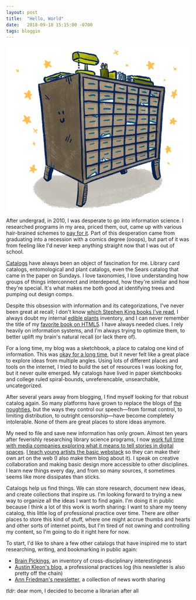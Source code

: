 ```yaml
---
layout: post
title:  "Hello, World"
date:   2018-09-18 15:15:00 -0700
tags: bloggin
---
```


![catalog](/assets/postImages/0921-catalog2.gif)

After undergrad, in 2010, I was desperate to go into information science. I researched programs in my area, priced them, out, came up with various hair-brained schemes to [pay for it](https://en.wikipedia.org/wiki/Debt-to-income_ratio). Part of this desperation came from graduating into a recession with a comics degree (ooops), but part of it was from feeling like I'd never keep anything straight now that I was out of school.

<!--more-->

[Catalogs](https://en.wikipedia.org/wiki/Catalog) have always been an object of fascination for me. Library card catalogs, entomological and plant catalogs, even the Sears catalog that came in the paper on Sundays. I love taxonomies, I love understanding how groups of things interconnect and interdepend, how they're simliar and how they're special. It's what makes me both good at identifying trees and pumping out design comps.

Despite this obsession with information and its categorizations, I've never been great at recall; I don't know [which Stephen King books I've read](https://www.goodreads.com/review/list/1398297-joycer?utf8=%E2%9C%93&search%5Bquery%5D=stephen+king), I always doubt my internal [edible plants](https://www.google.com/search?q=chicken+of+the+woods&source=lnms&tbm=isch&sa=X&ved=0ahUKEwiigK2AjcjdAhW7HjQIHQcfC9YQ_AUIDigB&biw=1680&bih=948) inventory, and I can never remember the title of my [favorite book on HTML5](https://books.google.com/books/about/HTML5.html?id=uuGbAgAAQBAJ&source=kp_book_description). I have always needed clues. I rely heavily on information systems, and I'm always trying to optimize them, to better uplift my brain's natural recall (or lack there of).

For a long time, my blog was a sketchbook, a place to catalog one kind of information. This was [okay for a long time](http://teenyrobots.tumblr.com), but it never felt like a great place to explore ideas from multiple angles. Using lots of different places and tools on the internet, I tried to build the set of resources I was looking for, but it never quite emerged. My catalogs have lived in paper sketchbooks and college ruled spiral-bounds, unreferencable, unsearchable, uncategorized.

After several years away from blogging, I find myself looking for that robust catalog again. So many platforms have grown to replace the blogs of [the noughties](https://en.wiktionary.org/wiki/noughties), but the ways they control our speech—from format control, to limiting distribution, to outright censorship—have become completely intolerable. None of them are great places to store ideas anymore.

My need to file and save new information has only grown. Almost ten years after feverishly researching library science programs, I now [work full time with media companies exploring what it means to tell stories in digital spaces](http://teenyrobots.net/work.html). [I teach young artists the basic webstack](https://www.cca.edu/academics/faculty/jrice2) so they can make their own art on the web (I also make them blog about it). I speak on creative collaboration and making basic design more accessible to other disciplines. I learn new things every day, and from so many sources, it sometimes seems like more dissipates than sticks.

Catalogs help us find things. We can store research, document new ideas, and create collections that inspire us. I'm looking forward to trying a new way to organize all the ideas I want to find again. I'm doing it in public because I think a lot of this work is worth sharing: I want to share my teeny catalog, this little log of professional practice over time. There are other places to store this kind of stuff, where one might accrue thumbs and hearts and other sorts of internet points, but I'm tired of not owning and controlling my content, so I'm going to do it right here for now.

To start, I'd like to share a few other catalogs that have inspired me to start researching, writing, and bookmarking in public again:

+ [Brain Pickings](https://www.brainpickings.org/), an inventory of cross-disciplinary interestingness
+ [Austin Kleon's blog](https://austinkleon.com/), a professional practices log (his newsletter is also pretty off the chain)
+ [Ann Friedman's newsletter](https://www.annfriedman.com/weekly/), a collection of news worth sharing

*tldr*: dear mom, I decided to become a librarian after all